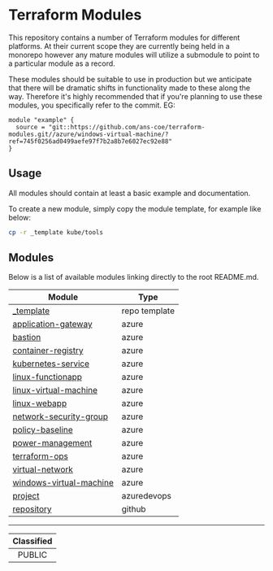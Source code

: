 # Terraform Modules

This repository contains a number of Terraform modules for different platforms. At their current scope they are currently being held in a monorepo however any mature modules will utilize a submodule to point to a particular module as a record.

These modules should be suitable to use in production but we anticipate that there will be dramatic shifts in functionality made to these along the way. Therefore it's highly recommended that if you're planning to use these modules, you specifically refer to the commit. EG:

```hcl
module "example" {
  source = "git::https://github.com/ans-coe/terraform-modules.git//azure/windows-virtual-machine/?ref=745f0256ad0499aefe97f7b2a8b7e6027ec92e88"
}
```

## Usage

All modules should contain at least a basic example and documentation.

To create a new module, simply copy the module template, for example like below:

```bash
cp -r _template kube/tools
```

## Modules

Below is a list of available modules linking directly to the root README.md.

|Module|Type|
|-|-|
|[_template](./_template/README.md)|repo template|
|[application-gateway](./azure/application-gateway/README.md)|azure|
|[bastion](https://github.com/ans-coe/terraform-azurerm-bastion/blob/main//README.md)|azure|
|[container-registry](./azure/container-registry/README.md)|azure|
|[kubernetes-service](./azure/kubernetes-service/README.md)|azure|
|[linux-functionapp](./azure/linux-functionapp/README.md)|azure|
|[linux-virtual-machine](./azure/linux-virtual-machine/README.md)|azure|
|[linux-webapp](./azure/linux-webapp/README.md)|azure|
|[network-security-group](./azure/network-security-group/README.md)|azure|
|[policy-baseline](./azure/policy-baseline/README.md)|azure|
|[power-management](./azure/power-management/README.md)|azure|
|[terraform-ops](./azure/terraform-ops/README.md)|azure|
|[virtual-network](https://github.com/ans-coe/terraform-azurerm-virtual-network/blob/main/README.md)|azure|
|[windows-virtual-machine](./azure/windows-virtual-machine/README.md)|azure|
|[project](./azuredevops/project/README.md)|azuredevops|
|[repository](./github/repository/README.md)|github|
_______________
| Classified  |
| :---------: |
|   PUBLIC    |
